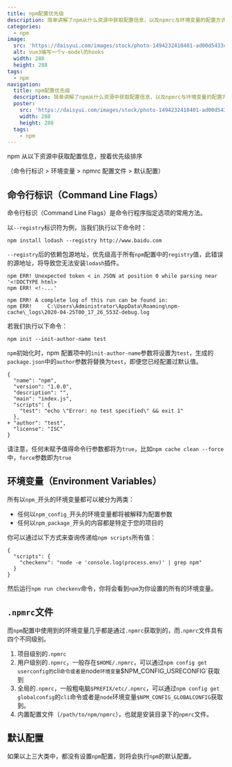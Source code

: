 ```yaml
---
title: npm配置优先级
description: 简单讲解了npm从什么资源中获取配置信息，以及npmrc与环境变量的配置方式
categories:
  - npm
image:
  src: 'https://daisyui.com/images/stock/photo-1494232410401-ad00d5433cfa.jpg'
  alt: vue3编写一个v-model的hooks
  width: 288
  height: 288
tags:
  - npm
navigation:
  title: npm配置优先级
  description: 简单讲解了npm从什么资源中获取配置信息，以及npmrc与环境变量的配置方式
  poster:
    src: 'https://daisyui.com/images/stock/photo-1494232410401-ad00d5433cfa.jpg'
    width: 288
    height: 288
  tags:
    - npm
---
```


npm 从以下资源中获取配置信息，按着优先级排序

（命令行标识 > 环境变量 > npmrc 配置文件 > 默认配置）

## 命令行标识（Command Line Flags）

命令行标识（Command Line Flags）是命令行程序指定选项的常用方法。

以`--registry`标识符为例，当我们执行以下命令时：

```
npm install lodash --registry http://www.baidu.com
```

`--registry`后的依赖包源地址，优先级高于所有`npm`配置中的`registry`值，此错误的源地址，将导致您无法安装`lodash`插件。

```
npm ERR! Unexpected token < in JSON at position 0 while parsing near '<!DOCTYPE html>
npm ERR! <!-...'

npm ERR! A complete log of this run can be found in:
npm ERR!     C:\Users\Administrator\AppData\Roaming\npm-cache\_logs\2020-04-25T00_17_26_553Z-debug.log
```

若我们执行以下命令：

```
npm init --init-author-name test
```

`npm`初始化时，npm 配置项中的`init-author-name`参数将设置为`test`，生成的`package.json`中的`author`参数将替换为`test`，即便您已经配置过默认值。

```
{
  "name": "npm",
  "version": "1.0.0",
  "description": "",
  "main": "index.js",
  "scripts": {
    "test": "echo \"Error: no test specified\" && exit 1"
  },
+ "author": "test",
  "license": "ISC"
}

```

请注意，任何未赋予值得命令行参数都将为`true`，比如`npm cache clean --force`中，`force`参数即为`true`

## 环境变量（Environment Variables）

所有以`npm_`开头的环境变量都可以被分为两类：

- 任何以`npm_config_`开头的环境变量都将被解释为配置参数
- 任何以`npm_package_`开头的内容都是特定于您的项目的

你可以通过以下方式来查询传递给`npm scripts`所有值：

```
{
  "scripts": {
    "checkenv": "node -e 'console.log(process.env)' | grep npm"
  }
}
```

然后运行`npm run checkenv`命令，你将会看到`npm`为你设置的所有的环境变量。

## `.npmrc`文件

而`npm`配置中使用到的环境变量几乎都是通过`.npmrc`获取到的，而`.npmrc`文件具有四个不同级别。

1. 项目级别的`.npmrc`
2. 用户级别的`.npmrc`，一般存在`$HOME/.npmrc`，可以通过`npm config get userconfig的`cli`命令或者是`node`环境变量`$NPM_CONFIG_USRECONFIG`获取到
3. 全局的`.npmrc`，一般粗电脑`$PREFIX/etc/.npmrc`，可以通过`npm config get globalconfig`的`cli`命令或者是`node`环境变量`$NPM_CONFIG_GLOBALCONFIG`获取到。
4. 内置配置文件（`/path/to/npm/npmrc`），也就是安装目录下的`npmrc`文件。

## 默认配置

如果以上三大类中，都没有设置`npm`配置，则将会执行`npm`的默认配置。
